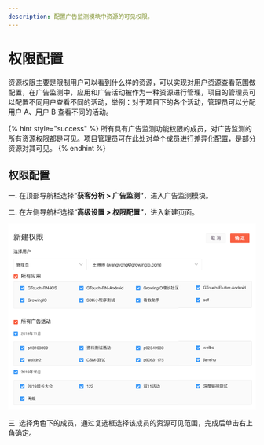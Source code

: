 ```yaml
---
description: 配置广告监测模块中资源的可见权限。
---
```


# 权限配置

资源权限主要是限制用户可以看到什么样的资源，可以实现对用户资源查看范围做配置，在广告监测中，应用和广告活动被作为一种资源进行管理，项目的管理员可以配置不同用户查看不同的活动，举例：对于项目下的各个活动，管理员可以分配用户 A、用户 B 查看不同的活动。

{% hint style="success" %}
所有具有广告监测功能权限的成员，对广告监测的所有资源权限都是可见。项目管理员可在此处对单个成员进行差异化配置，是部分资源对其可见。
{% endhint %}

## 权限配置

一. 在顶部导航栏选择“**获客分析 &gt; 广告监测”**，进入广告监测模块。

二. 在左侧导航栏选择“**高级设置 &gt; 权限配置”**，进入新建页面。

![](../../../../.gitbook/assets/image%20%2825%29.png)

三. 选择角色下的成员，通过复选框选择该成员的资源可见范围，完成后单击右上角确定。

